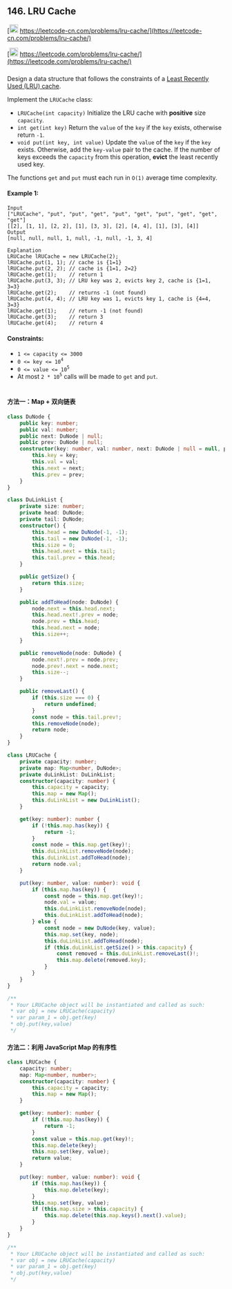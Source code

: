 ## 146. LRU Cache

[<img src="https://static.leetcode-cn.com/cn-mono-assets/production/assets/logo-dark-cn.c42314a8.svg" height="20" /> https://leetcode-cn.com/problems/lru-cache/](https://leetcode-cn.com/problems/lru-cache/)

[<img src="https://assets.leetcode.com/static_assets/public/webpack_bundles/images/logo-dark.e99485d9b.svg" height="20"/> https://leetcode.com/problems/lru-cache/](https://leetcode.com/problems/lru-cache/)

###

Design a data structure that follows the constraints of a [Least Recently Used (LRU) cache](https://en.wikipedia.org/wiki/Cache_replacement_policies#LRU).

Implement the `LRUCache` class:

-   `LRUCache(int capacity)` Initialize the LRU cache with **positive** size `capacity`.
-   `int get(int key)` Return the `value` of the `key` if the `key` exists, otherwise return `-1`.
-   `void put(int key, int value)` Update the `value` of the `key` if the `key` exists. Otherwise, add the `key-value` pair to the cache. If the number of keys exceeds the `capacity` from this operation, **evict** the least recently used key.

The functions `get` and `put` must each run in `O(1)` average time complexity.

#### Example 1:

```
Input
["LRUCache", "put", "put", "get", "put", "get", "put", "get", "get", "get"]
[[2], [1, 1], [2, 2], [1], [3, 3], [2], [4, 4], [1], [3], [4]]
Output
[null, null, null, 1, null, -1, null, -1, 3, 4]

Explanation
LRUCache lRUCache = new LRUCache(2);
lRUCache.put(1, 1); // cache is {1=1}
lRUCache.put(2, 2); // cache is {1=1, 2=2}
lRUCache.get(1);    // return 1
lRUCache.put(3, 3); // LRU key was 2, evicts key 2, cache is {1=1, 3=3}
lRUCache.get(2);    // returns -1 (not found)
lRUCache.put(4, 4); // LRU key was 1, evicts key 1, cache is {4=4, 3=3}
lRUCache.get(1);    // return -1 (not found)
lRUCache.get(3);    // return 3
lRUCache.get(4);    // return 4
```

#### Constraints:

-   `1 <= capacity <= 3000`
-   `0 <= key <= 10`<sup>`4`</sup>
-   `0 <= value <= 10`<sup>`5`</sup>
-   At most `2 * 10`<sup>`5`</sup> calls will be made to `get` and `put`.

#

#### 方法一：Map + 双向链表

```ts
class DuNode {
    public key: number;
    public val: number;
    public next: DuNode | null;
    public prev: DuNode | null;
    constructor(key: number, val: number, next: DuNode | null = null, prev: DuNode | null = null) {
        this.key = key;
        this.val = val;
        this.next = next;
        this.prev = prev;
    }
}

class DuLinkList {
    private size: number;
    private head: DuNode;
    private tail: DuNode;
    constructor() {
        this.head = new DuNode(-1, -1);
        this.tail = new DuNode(-1, -1);
        this.size = 0;
        this.head.next = this.tail;
        this.tail.prev = this.head;
    }

    public getSize() {
        return this.size;
    }

    public addToHead(node: DuNode) {
        node.next = this.head.next;
        this.head.next!.prev = node;
        node.prev = this.head;
        this.head.next = node;
        this.size++;
    }

    public removeNode(node: DuNode) {
        node.next!.prev = node.prev;
        node.prev!.next = node.next;
        this.size--;
    }

    public removeLast() {
        if (this.size === 0) {
            return undefined;
        }
        const node = this.tail.prev!;
        this.removeNode(node);
        return node;
    }
}

class LRUCache {
    private capacity: number;
    private map: Map<number, DuNode>;
    private duLinkList: DuLinkList;
    constructor(capacity: number) {
        this.capacity = capacity;
        this.map = new Map();
        this.duLinkList = new DuLinkList();
    }

    get(key: number): number {
        if (!this.map.has(key)) {
            return -1;
        }
        const node = this.map.get(key)!;
        this.duLinkList.removeNode(node);
        this.duLinkList.addToHead(node);
        return node.val;
    }

    put(key: number, value: number): void {
        if (this.map.has(key)) {
            const node = this.map.get(key)!;
            node.val = value;
            this.duLinkList.removeNode(node);
            this.duLinkList.addToHead(node);
        } else {
            const node = new DuNode(key, value);
            this.map.set(key, node);
            this.duLinkList.addToHead(node);
            if (this.duLinkList.getSize() > this.capacity) {
                const removed = this.duLinkList.removeLast()!;
                this.map.delete(removed.key);
            }
        }
    }
}

/**
 * Your LRUCache object will be instantiated and called as such:
 * var obj = new LRUCache(capacity)
 * var param_1 = obj.get(key)
 * obj.put(key,value)
 */
```

#### 方法二：利用 JavaScript Map 的有序性

```ts
class LRUCache {
    capacity: number;
    map: Map<number, number>;
    constructor(capacity: number) {
        this.capacity = capacity;
        this.map = new Map();
    }

    get(key: number): number {
        if (!this.map.has(key)) {
            return -1;
        }
        const value = this.map.get(key)!;
        this.map.delete(key);
        this.map.set(key, value);
        return value;
    }

    put(key: number, value: number): void {
        if (this.map.has(key)) {
            this.map.delete(key);
        }
        this.map.set(key, value);
        if (this.map.size > this.capacity) {
            this.map.delete(this.map.keys().next().value);
        }
    }
}

/**
 * Your LRUCache object will be instantiated and called as such:
 * var obj = new LRUCache(capacity)
 * var param_1 = obj.get(key)
 * obj.put(key,value)
 */
```
